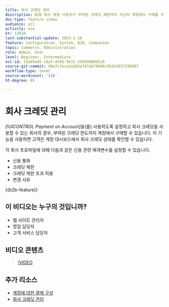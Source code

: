 ```yaml
---
title: 회사 크레딧 관리
description: B2B 회사 계정 사용자가 부여된 크레딧 제한까지 자신의 계정에서 구매를 수행하는 방법에 대해 알아봅니다.
doc-type: feature video
audience: all
activity: use
kt: 13910
last-substantial-update: 2023-2-16
feature: Configuration, System, B2B, Companies
topic: Commerce, Administration
role: Admin, User
level: Beginner, Intermediate
exl-id: 13a95a45-c8af-4f85-9e31-29365080d5c0
source-git-commit: d6e7cfeca2a3d3e747abf49d4c5b3e3537299507
workflow-type: tm+mt
source-wordcount: '116'
ht-degree: 0%

---
```


# 회사 크레딧 관리

_[!UICONTROL Payment on Account]_&#x200B;을(를) 사용하도록 설정하고 회사 크레딧을 사용할 수 있는 회사의 경우, 부여된 크레딧 한도까지 계정에서 구매할 수 있습니다. 이 기능을 사용하면 고객은 계정 대시보드에서 회사 크레딧 상태를 확인할 수 있습니다.

각 회사 프로파일에 대해 다음과 같은 신용 관련 매개변수를 설정할 수 있습니다.

- 신용 통화
- 크레딧 제한
- 크레딧 제한 초과 허용
- 변경 사유

{{b2b-feature}}

## 이 비디오는 누구의 것입니까?

- 웹 사이트 관리자
- 영업 담당자
- 고객 서비스 담당자

## 비디오 콘텐츠

>[!VIDEO](https://video.tv.adobe.com/v/344445?quality=12&learn=on)

## 추가 리소스

- [계정에 대한 결제 구성](https://experienceleague.adobe.com/docs/commerce-admin/b2b/enable-basic-features.html?lang=ko#configure-payment-on-account)
- [회사 크레딧 관리](https://experienceleague.adobe.com/docs/commerce-admin/b2b/companies/credit-company.html?lang=ko)
